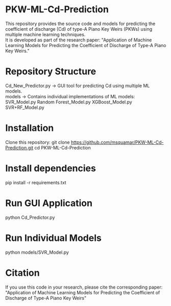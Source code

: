 # PKW-ML-Cd-Prediction

This repository provides the source code and models for predicting the coefficient of discharge (Cd) of type-A Piano Key Weirs (PKWs) using multiple machine learning techniques.  
It is developed as part of the research paper: "Application of Machine Learning Models for Predicting the Coefficient of Discharge of Type-A Piano Key Weirs."

# Repository Structure
Cd_New_Predictor.py → GUI tool for predicting Cd using multiple ML models.  
models → Contains individual implementations of ML models:
SVR_Model.py
Random Forest_Model.py
XGBoost_Model.py
SVR+RF_Model.py

# Installation
Clone this repository:
   git clone https://github.com/msquamar/PKW-ML-Cd-Prediction.git
   cd PKW-ML-Cd-Prediction

# Install dependencies
pip install -r requirements.txt

# Run GUI Application 
python Cd_Predictor.py

# Run Individual Models
python models/SVR_Model.py

# Citation
If you use this code in your research, please cite the corresponding paper:
"Application of Machine Learning Models for Predicting the Coefficient of Discharge of Type-A Piano Key Weirs"
